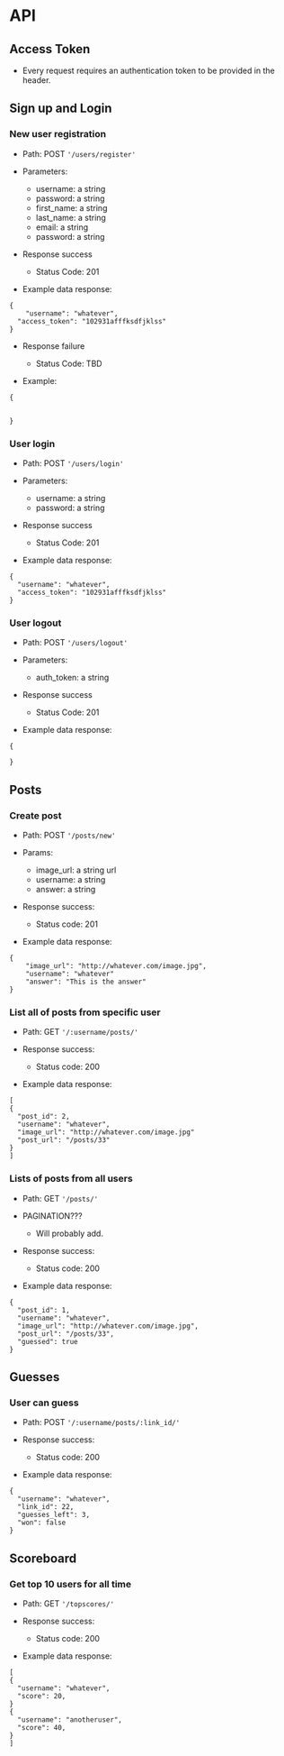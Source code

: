 # API

## Access Token
* Every request requires an authentication token to be provided in the header.

## Sign up and Login

### New user registration

* Path: POST `'/users/register'`

* Parameters:
	* username: a string
  * password: a string
  * first_name: a string
  * last_name: a string
  * email: a string
  * password: a string

* Response success
  * Status Code: 201

* Example data response:

```
{
	"username": "whatever",
  "access_token": "102931afffksdfjklss"
}
```

* Response failure
  * Status Code: TBD

* Example:

```
{


}
```

### User login

* Path: POST `'/users/login'`

* Parameters:
  * username: a string
  * password: a string


* Response success
  * Status Code: 201

* Example data response:

```
{
  "username": "whatever",
  "access_token": "102931afffksdfjklss"
}
```

### User logout

* Path: POST `'/users/logout'`

* Parameters:
  * auth_token: a string


* Response success
  * Status Code: 201

* Example data response:

```
{

}
```

## Posts

### Create post

* Path: POST `'/posts/new'`

* Params:
  * image_url: a string url
  * username: a string
  * answer: a string

* Response success:
  * Status code: 201

* Example data response:

```
{
	"image_url": "http://whatever.com/image.jpg",
	"username": "whatever"
	"answer": "This is the answer"
}
```

### List all of posts from specific user

* Path: GET `'/:username/posts/'`

* Response success:
  * Status code: 200

* Example data response:

```
[
{
  "post_id": 2,
  "username": "whatever",
  "image_url": "http://whatever.com/image.jpg"
  "post_url": "/posts/33"
}
]
```

### Lists of posts from all users

* Path: GET `'/posts/'`

* PAGINATION???
  * Will probably add.

* Response success:
  * Status code: 200

* Example data response:

```
{
  "post_id": 1,
  "username": "whatever",
  "image_url": "http://whatever.com/image.jpg",
  "post_url": "/posts/33",
  "guessed": true
}
```

## Guesses

### User can guess

* Path: POST `'/:username/posts/:link_id/'`

* Response success:
  * Status code: 200

* Example data response:

```
{
  "username": "whatever",
  "link_id": 22,
  "guesses_left": 3,
  "won": false
}
```

## Scoreboard

### Get top 10 users for all time

* Path: GET `'/topscores/'`

* Response success:
  * Status code: 200


* Example data response:

```
[
{
  "username": "whatever",
  "score": 20,
}
{
  "username": "anotheruser",
  "score": 40,
}
]
```
